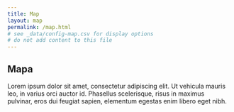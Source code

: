 ```yaml
---
title: Map
layout: map
permalink: /map.html
# see _data/config-map.csv for display options
# do not add content to this file
---
```


## Mapa

Lorem ipsum dolor sit amet, consectetur adipiscing elit. Ut vehicula mauris leo, in varius orci auctor id. Phasellus scelerisque, risus in maximus pulvinar, eros dui feugiat sapien, elementum egestas enim libero eget nibh.

